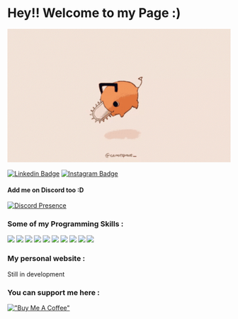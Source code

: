 # Hey!! Welcome to my Page :) 

![Alt Text](video/pochita.gif)

[![Linkedin Badge](https://img.shields.io/badge/-LinkedIn-0e76a8?style=flat-square&logo=Linkedin&logoColor=white)](https://www.linkedin.com/in/baptiste-dumoulin-developpeur-informatique-076008218/)
[![Instagram Badge](https://img.shields.io/badge/-Instagram-e4405f?style=flat-square&logo=Instagram&logoColor=white)](https://www.instagram.com/ptibapt/)

#### Add me on Discord too :D 

[![Discord Presence](https://lanyard.cnrad.dev/api/223051875354804224)](https://discord.com/users/223051875354804224)

### Some of my Programming Skills :

![](https://img.shields.io/badge/HTML5-E34F26?style=for-the-badge&logo=html5&logoColor=white)
![](https://img.shields.io/badge/CSS3-1572B6?style=for-the-badge&logo=css3&logoColor=white)
![](https://img.shields.io/badge/JavaScript-F7DF1E?style=for-the-badge&logo=javascript&logoColor=black)
![](https://img.shields.io/badge/React-20232A?style=for-the-badge&logo=react&logoColor=61DAFB)
![](https://img.shields.io/badge/PHP-777BB4?style=for-the-badge&logo=php&logoColor=white)
![](https://img.shields.io/badge/MySQL-00000F?style=for-the-badge&logo=mysql&logoColor=white)
![](https://img.shields.io/badge/Python-3776AB?style=for-the-badge&logo=python&logoColor=white)
![](https://img.shields.io/badge/Java-ED8B00?style=for-the-badge&logo=java&logoColor=white)
![](https://img.shields.io/badge/C%23-239120?style=for-the-badge&logo=c-sharp&logoColor=white)
![](https://img.shields.io/badge/Unity-100000?style=for-the-badge&logo=unity&logoColor=white)

### My personal website :

Still in development

### You can support me here :

[!["Buy Me A Coffee"](https://www.buymeacoffee.com/assets/img/custom_images/orange_img.png)](https://www.buymeacoffee.com/Ptitbapt)
